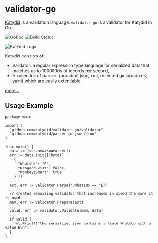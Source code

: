 # validator-go

[Katydid](http://katydid.github.io) is a validation language. `validator-go` is a validator for Katydid in Go.

[![GoDoc](https://godoc.org/github.com/katydid/validator-go?status.svg)](https://godoc.org/github.com/katydid/validator-go) [![Build Status](https://github.com/katydid/validator-go/actions/workflows/build.yml/badge.svg)](https://github.com/katydid/validator-go/actions)

![Katydid Logo](https://cdn.rawgit.com/katydid/katydid.github.io/main/logo.png)

Katydid consists of:

  * Validator: a regular expression type language for serialized data that matches up to 1000000s of records per second,
  * A collection of parsers (protobuf, json, xml, reflected go structures, yaml) which are easily extendable.

[more...](http://katydid.github.io)

## Usage Example

```
package main

import (
  "github.com/katydid/validator-go/validator"
  "github.com/katydid/parser-go-json/json"
)

func main() {
  data := json.NewJSONParser()
  err := data.Init([]byte(`
    {
      "WhatsUp": "E",
      "DragonsExist": false,
      "MonkeysSmart": true
    }`))
  ...
  ast, err := validator.Parse(".WhatsUp == "E")
  ...
  // creates memoizing validator that increases in speed the more it is used.
  mem, err := validator.Prepare(ast)
  ...
  valid, err := validator.Validate(mem, data)
  ...
  if valid {
    fmt.Printf("the serailized json contains a field WhatsUp with a value E\n")
  }
}
```
